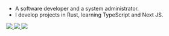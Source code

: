- A software developer and a system administrator.
- I develop projects in Rust, learning TypeScript and Next JS.

<div class="badges">
    <a href="https://github.com/kostya-zero/dotfiles">
        <img src="https://img.shields.io/badge/Dotfiles-202020?style=flat-square&logo=neovim&logoColor=white&colorA=202020&colorB=202020">
    </a>
    <a href="https://t.me/@kostya_zero">
        <img src="https://img.shields.io/badge/Telegram-202020?style=flat-square&logo=telegram&logoColor=white&colorA=202020&colorB=202020">
    </a>
    <a href="https://wakatime.com/@c0a0d402-e6a6-432a-93b8-6247146fc847">
        <img src="https://wakatime.com/badge/user/c0a0d402-e6a6-432a-93b8-6247146fc847.svg?style=flat-square">
    </a>
</div>
